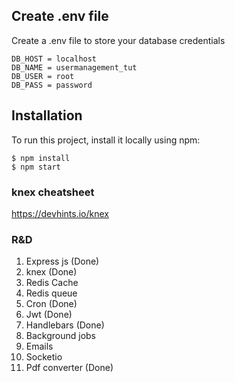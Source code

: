 ## Create .env file
Create a .env file to store your database credentials

```
DB_HOST = localhost
DB_NAME = usermanagement_tut
DB_USER = root
DB_PASS = password
```

## Installation
To run this project, install it locally using npm:

```
$ npm install
$ npm start
```


### knex cheatsheet
https://devhints.io/knex

### R&D
1. Express js (Done)
2. knex (Done)
3. Redis Cache
4. Redis queue
5. Cron (Done)
6. Jwt (Done)
7. Handlebars (Done)
8. Background jobs
9. Emails
10. Socketio
11. Pdf converter (Done)

